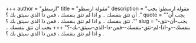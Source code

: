 +++
author = "ارسطو"
title = "مقولة ارسطو"
description = "مقولة ارسطو: يجب أن تثق بنفسك .. و اذا لم تثق بنفسك ، فمن ذا الذي سيثق بك ؟ ."
quote = '''يجب أن تثق بنفسك .. و اذا لم تثق بنفسك ، فمن ذا الذي سيثق بك ؟ .'''
slug = "يجب-أن-تثق-بنفسك--و-اذا-لم-تثق-بنفسك--فمن-ذا-الذي-سيثق-بك-؟"
+++
يجب أن تثق بنفسك .. و اذا لم تثق بنفسك ، فمن ذا الذي سيثق بك ؟ .
